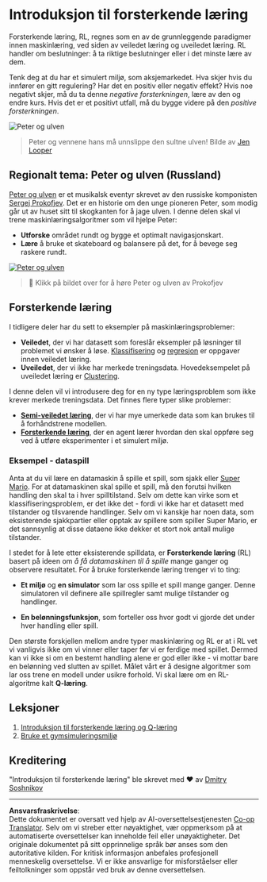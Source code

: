 <!--
CO_OP_TRANSLATOR_METADATA:
{
  "original_hash": "20ca019012b1725de956681d036d8b18",
  "translation_date": "2025-09-05T22:01:42+00:00",
  "source_file": "8-Reinforcement/README.md",
  "language_code": "no"
}
-->
# Introduksjon til forsterkende læring

Forsterkende læring, RL, regnes som en av de grunnleggende paradigmer innen maskinlæring, ved siden av veiledet læring og uveiledet læring. RL handler om beslutninger: å ta riktige beslutninger eller i det minste lære av dem.

Tenk deg at du har et simulert miljø, som aksjemarkedet. Hva skjer hvis du innfører en gitt regulering? Har det en positiv eller negativ effekt? Hvis noe negativt skjer, må du ta denne _negative forsterkningen_, lære av den og endre kurs. Hvis det er et positivt utfall, må du bygge videre på den _positive forsterkningen_.

![Peter og ulven](../../../8-Reinforcement/images/peter.png)

> Peter og vennene hans må unnslippe den sultne ulven! Bilde av [Jen Looper](https://twitter.com/jenlooper)

## Regionalt tema: Peter og ulven (Russland)

[Peter og ulven](https://en.wikipedia.org/wiki/Peter_and_the_Wolf) er et musikalsk eventyr skrevet av den russiske komponisten [Sergej Prokofjev](https://en.wikipedia.org/wiki/Sergei_Prokofiev). Det er en historie om den unge pioneren Peter, som modig går ut av huset sitt til skogkanten for å jage ulven. I denne delen skal vi trene maskinlæringsalgoritmer som vil hjelpe Peter:

- **Utforske** området rundt og bygge et optimalt navigasjonskart.
- **Lære** å bruke et skateboard og balansere på det, for å bevege seg raskere rundt.

[![Peter og ulven](https://img.youtube.com/vi/Fmi5zHg4QSM/0.jpg)](https://www.youtube.com/watch?v=Fmi5zHg4QSM)

> 🎥 Klikk på bildet over for å høre Peter og ulven av Prokofjev

## Forsterkende læring

I tidligere deler har du sett to eksempler på maskinlæringsproblemer:

- **Veiledet**, der vi har datasett som foreslår eksempler på løsninger til problemet vi ønsker å løse. [Klassifisering](../4-Classification/README.md) og [regresjon](../2-Regression/README.md) er oppgaver innen veiledet læring.
- **Uveiledet**, der vi ikke har merkede treningsdata. Hovedeksempelet på uveiledet læring er [Clustering](../5-Clustering/README.md).

I denne delen vil vi introdusere deg for en ny type læringsproblem som ikke krever merkede treningsdata. Det finnes flere typer slike problemer:

- **[Semi-veiledet læring](https://wikipedia.org/wiki/Semi-supervised_learning)**, der vi har mye umerkede data som kan brukes til å forhåndstrene modellen.
- **[Forsterkende læring](https://wikipedia.org/wiki/Reinforcement_learning)**, der en agent lærer hvordan den skal oppføre seg ved å utføre eksperimenter i et simulert miljø.

### Eksempel - dataspill

Anta at du vil lære en datamaskin å spille et spill, som sjakk eller [Super Mario](https://wikipedia.org/wiki/Super_Mario). For at datamaskinen skal spille et spill, må den forutsi hvilken handling den skal ta i hver spilltilstand. Selv om dette kan virke som et klassifiseringsproblem, er det ikke det - fordi vi ikke har et datasett med tilstander og tilsvarende handlinger. Selv om vi kanskje har noen data, som eksisterende sjakkpartier eller opptak av spillere som spiller Super Mario, er det sannsynlig at disse dataene ikke dekker et stort nok antall mulige tilstander.

I stedet for å lete etter eksisterende spilldata, er **Forsterkende læring** (RL) basert på ideen om *å få datamaskinen til å spille* mange ganger og observere resultatet. For å bruke forsterkende læring trenger vi to ting:

- **Et miljø** og **en simulator** som lar oss spille et spill mange ganger. Denne simulatoren vil definere alle spillregler samt mulige tilstander og handlinger.

- **En belønningsfunksjon**, som forteller oss hvor godt vi gjorde det under hver handling eller spill.

Den største forskjellen mellom andre typer maskinlæring og RL er at i RL vet vi vanligvis ikke om vi vinner eller taper før vi er ferdige med spillet. Dermed kan vi ikke si om en bestemt handling alene er god eller ikke - vi mottar bare en belønning ved slutten av spillet. Målet vårt er å designe algoritmer som lar oss trene en modell under usikre forhold. Vi skal lære om en RL-algoritme kalt **Q-læring**.

## Leksjoner

1. [Introduksjon til forsterkende læring og Q-læring](1-QLearning/README.md)
2. [Bruke et gymsimuleringsmiljø](2-Gym/README.md)

## Kreditering

"Introduksjon til forsterkende læring" ble skrevet med ♥️ av [Dmitry Soshnikov](http://soshnikov.com)

---

**Ansvarsfraskrivelse**:  
Dette dokumentet er oversatt ved hjelp av AI-oversettelsestjenesten [Co-op Translator](https://github.com/Azure/co-op-translator). Selv om vi streber etter nøyaktighet, vær oppmerksom på at automatiserte oversettelser kan inneholde feil eller unøyaktigheter. Det originale dokumentet på sitt opprinnelige språk bør anses som den autoritative kilden. For kritisk informasjon anbefales profesjonell menneskelig oversettelse. Vi er ikke ansvarlige for misforståelser eller feiltolkninger som oppstår ved bruk av denne oversettelsen.